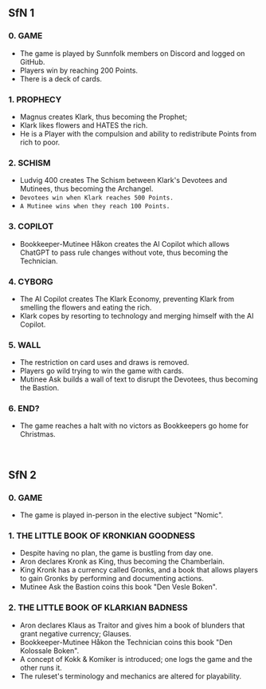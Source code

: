 ## SfN 1

### 0. GAME
- The game is played by Sunnfolk members on Discord and logged on GitHub. 
- Players win by reaching 200 Points. 
- There is a deck of cards. 

### 1. PROPHECY 
- Magnus creates Klark, thus becoming the Prophet; 
- Klark likes flowers and HATES the rich. 
- He is a Player with the compulsion and ability to redistribute Points from rich to poor. 

### 2. SCHISM 
- Ludvig 400 creates The Schism between Klark's Devotees and Mutinees, thus becoming the Archangel. 
- `Devotees win when Klark reaches 500 Points.`
- `A Mutinee wins when they reach 100 Points.`

### 3. COPILOT 
- Bookkeeper-Mutinee Håkon creates the AI Copilot which allows ChatGPT to pass rule changes without vote, thus becoming the Technician. 

### 4. CYBORG  
- The AI Copilot creates The Klark Economy, preventing Klark from smelling the flowers and eating the rich. 
- Klark copes by resorting to technology and merging himself with the AI Copilot. 

### 5. WALL 
- The restriction on card uses and draws is removed. 
- Players go wild trying to win the game with cards. 
- Mutinee Ask builds a wall of text to disrupt the Devotees, thus becoming the Bastion. 

### 6. END? 
- The game reaches a halt with no victors as Bookkeepers go home for Christmas. 

<br>

## SfN 2

### 0. GAME 
- The game is played in-person in the elective subject "Nomic". 

### 1. THE LITTLE BOOK OF KRONKIAN GOODNESS  
- Despite having no plan, the game is bustling from day one.
- Aron declares Kronk as King, thus becoming the Chamberlain.
- King Kronk has a currency called Gronks, and a book that allows players to gain Gronks by performing and documenting actions.
- Mutinee Ask the Bastion coins this book "Den Vesle Boken". 

### 2. THE LITTLE BOOK OF KLARKIAN BADNESS 
- Aron declares Klaus as Traitor and gives him a book of blunders that grant negative currency; Glauses. 
- Bookkeeper-Mutinee Håkon the Technician coins this book "Den Kolossale Boken".
- A concept of Kokk & Komiker is introduced; one logs the game and the other runs it. 
- The ruleset's terminology and mechanics are altered for playability. 
